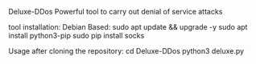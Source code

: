 Deluxe-DDos 
Powerful tool to carry out denial of service attacks

tool installation:
Debian Based: sudo apt update && upgrade -y
              sudo apt install python3-pip
              sudo pip install socks
              
Usage after cloning the repository:
  cd Deluxe-DDos
  python3 deluxe.py

